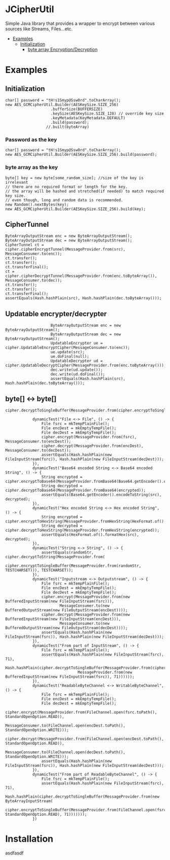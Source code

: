 # JCipherUtil
Simple Java library that provides a wrapper to encrypt between various sources like Streams, Files...etc.  
  
* [Examples](#examples)  
	* [Initialization](#initialization)  
    	* [byte array Encryption/Decryption](#byte-byte)  



# Examples  

## Initialization    
```
char[] password = "tH!s1Smyp@Ssw0rd".toCharArray();
new AES_GCMCipherUtil.Builder(AESKeySize.SIZE_256)
					.bufferSize(BUFFERSIZE)
					.keySize(AESKeySize.SIZE_128) // override key size
					.keyMetadata(KeyMetadata.DEFAULT)
					.build(password);
				  //.built(byteArray)
```
### Password as the key
```
char[] password = "tH!s1Smyp@Ssw0rd".toCharArray();
new AES_GCMCipherUtil.Builder(AESKeySize.SIZE_256).build(password);
```
### byte array as the key
```
byte[] key = new byte[some_random_size]; //size of the key is irrelevant
// there are no required format or length for the key.
// the array will be hashed and stretched(if needed) to match required key size.
// even though, long and random data is recommended.
new Random().nextBytes(key);
new AES_GCMCipherUtil.Builder(AESKeySize.SIZE_256).build(key);
```
## CipherTunnel  
```
ByteArrayOutputStream enc = new ByteArrayOutputStream();
ByteArrayOutputStream dec = new ByteArrayOutputStream();
CipherTunnel ct = cipher.cipherEncryptTunnel(MessageProvider.from(src), MessageConsumer.to(enc));
ct.transfer();
ct.transfer();
ct.transferFinal();
ct = cipher.cipherDecryptTunnel(MessageProvider.from(enc.toByteArray()), MessageConsumer.to(dec));
ct.transfer();
ct.transfer();
ct.transferFinal();
assertEquals(Hash.hashPlain(src), Hash.hashPlain(dec.toByteArray()));
```
## Updatable encrypter/decrypter
```
					ByteArrayOutputStream enc = new ByteArrayOutputStream();
					ByteArrayOutputStream dec = new ByteArrayOutputStream();
					UpdatableEncrypter ue = cipher.UpdatableEncryptCipher(MessageConsumer.to(enc));
					ue.update(src);
					ue.doFinal(null);
					UpdatableDecrypter ud = cipher.UpdatableDecryptCipher(MessageProvider.from(enc.toByteArray()));
					dec.write(ud.update());
					dec.write(ud.doFinal());
					assertEquals(Hash.hashPlain(src), Hash.hashPlain(dec.toByteArray()));
```
## byte[] <-> byte[]
```
cipher.decryptToSingleBuffer(MessageProvider.from(cipher.encryptToSingleBuffer(MessageProvider.from(src))))));
```
				dynamicTest("File <-> File", () -> {
					File fsrc = mkTempPlainFile();
					File encDest = mkEmptyTempFile();
					File decDest = mkEmptyTempFile();
					cipher.encrypt(MessageProvider.from(fsrc), MessageConsumer.to(encDest));
					cipher.decrypt(MessageProvider.from(encDest), MessageConsumer.to(decDest));
					assertEquals(Hash.hashPlain(new FileInputStream(fsrc)), Hash.hashPlain(new FileInputStream(decDest)));
				}),
				dynamicTest("Base64 encoded String <-> Base64 encoded String", () -> {
					String encrypted = cipher.encryptToBase64(MessageProvider.fromBase64(Base64.getEncoder().encodeToString(src)));
					String decrypted = cipher.decryptToBase64(MessageProvider.fromBase64(encrypted));
					assertEquals(Base64.getEncoder().encodeToString(src), decrypted);
				}),
				dynamicTest("Hex encoded String <-> Hex encoded String", () -> {
					String encrypted = cipher.encryptToHexString(MessageProvider.fromHexString(HexFormat.of().formatHex(src)));
					String decrypted = cipher.decryptToHexString(MessageProvider.fromHexString(encrypted));
					assertEquals(HexFormat.of().formatHex(src), decrypted);
				}),
				dynamicTest("String <-> String", () -> {
					assertEquals(randomStr, cipher.decryptToString(MessageProvider.from(
							cipher.encryptToSingleBuffer(MessageProvider.from(randomStr, TESTCHARSET))), TESTCHARSET));
				}),
				dynamicTest("Inputstream <-> Outputstream", () -> {
					File fsrc = mkTempPlainFile();
					File encDest = mkEmptyTempFile();
					File decDest = mkEmptyTempFile();
					cipher.encrypt(MessageProvider.from(new BufferedInputStream(new FileInputStream(fsrc))),
							MessageConsumer.to(new BufferedOutputStream(new FileOutputStream(encDest))));
					cipher.decrypt(MessageProvider.from(new BufferedInputStream(new FileInputStream(encDest))),
							MessageConsumer.to(new BufferedOutputStream(new FileOutputStream(decDest))));
					assertEquals(Hash.hashPlain(new FileInputStream(fsrc)), Hash.hashPlain(new FileInputStream(decDest)));
				}),
				dynamicTest("From part of InputStream", () -> {
					File fsrc = mkTempPlainFile();
					assertEquals(Hash.hashPlain(new FileInputStream(fsrc), 71),
							Hash.hashPlain(cipher.decryptToSingleBuffer(MessageProvider.from(cipher.encryptToSingleBuffer(
									MessageProvider.from(new BufferedInputStream(new FileInputStream(fsrc)), 71))))));
				}),
				dynamicTest("ReadableByteChannel <-> WritableByteChannel", () -> {
					File fsrc = mkTempPlainFile();
					File encDest = mkEmptyTempFile();
					File decDest = mkEmptyTempFile();
					cipher.encrypt(MessageProvider.from(FileChannel.open(fsrc.toPath(), StandardOpenOption.READ)),
							MessageConsumer.to(FileChannel.open(encDest.toPath(), StandardOpenOption.WRITE)));
					cipher.decrypt(MessageProvider.from(FileChannel.open(encDest.toPath(), StandardOpenOption.READ)),
							MessageConsumer.to(FileChannel.open(decDest.toPath(), StandardOpenOption.WRITE)));
					assertEquals(Hash.hashPlain(new FileInputStream(fsrc)), Hash.hashPlain(new FileInputStream(decDest)));
				}),
				dynamicTest("From part of ReadableByteChannel", () -> {
					File fsrc = mkTempPlainFile();
					assertEquals(Hash.hashPlain(new FileInputStream(fsrc), 71),
							Hash.hashPlain(cipher.decryptToSingleBuffer(MessageProvider.from(new ByteArrayInputStream(
									cipher.encryptToSingleBuffer(MessageProvider.from(FileChannel.open(fsrc.toPath(), StandardOpenOption.READ), 71)))))));
				})

# Installation
asdfasdf